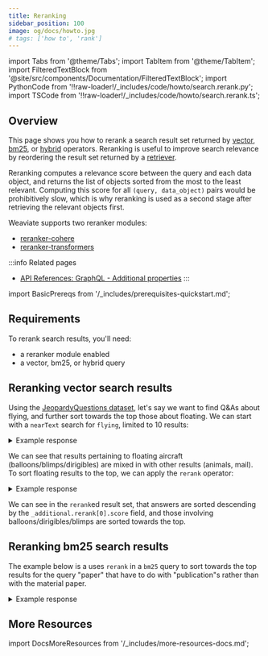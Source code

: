 ```yaml
---
title: Reranking
sidebar_position: 100
image: og/docs/howto.jpg
# tags: ['how to', 'rank']
---
```


import Tabs from '@theme/Tabs';
import TabItem from '@theme/TabItem';
import FilteredTextBlock from '@site/src/components/Documentation/FilteredTextBlock';
import PythonCode from '!!raw-loader!/_includes/code/howto/search.rerank.py';
import TSCode from '!!raw-loader!/_includes/code/howto/search.rerank.ts';

## Overview

This page shows you how to rerank a search result set returned by [vector](similarity.md), [bm25](bm25.md), or [hybrid](hybrid.md) operators. Reranking is useful to improve search relevance by reordering the result set returned by a [retriever](../modules/retriever-vectorizer-modules/index.md).

Reranking computes a relevance score between the query and each data object, and returns the list of objects sorted from the most to the least relevant. Computing this score for all `(query, data_object)` pairs would be prohibitively slow, which is why reranking is used as a second stage after retrieving the relevant objects first.

Weaviate supports two reranker modules:
* [reranker-cohere](../modules/retriever-vectorizer-modules/reranker-cohere.md)
* [reranker-transformers](../modules/retriever-vectorizer-modules/reranker-transformers.md)

:::info Related pages
- [API References: GraphQL - Additional properties](../api/graphql/additional-properties.md#rerank)
:::

import BasicPrereqs from '/_includes/prerequisites-quickstart.md';

<BasicPrereqs />


## Requirements

To rerank search results, you'll need:
* a reranker module enabled
* a vector, bm25, or hybrid query
 

## Reranking vector search results

Using the [JeopardyQuestions dataset](../quickstart/index.md), let's say we want to find Q&As about flying, and further sort towards the top those about floating. We can start with a `nearText` search for `flying`, limited to 10 results:

<Tabs groupId="languages">
  <TabItem value="py" label="Python">
    <FilteredTextBlock
      text={PythonCode}
      startMarker="# START nearText Python"
      endMarker="# END nearText Python"
      language="py"
    />
  </TabItem>

  <TabItem value="js" label="JavaScript/TypeScript">
    <FilteredTextBlock
      text={TSCode}
      startMarker="// START nearText"
      endMarker="// END nearText"
      language="ts"
    />
  </TabItem>

  <TabItem value="graphql" label="GraphQL">
    <FilteredTextBlock
      text={PythonCode}
      startMarker="# START nearText GraphQL"
      endMarker="# END nearText GraphQL"
      language="graphql"
    />
  </TabItem>
</Tabs>

<details>
  <summary>Example response</summary>

The response should look like this:

  <FilteredTextBlock
    text={PythonCode}
    startMarker="# START Expected nearText results"
    endMarker="# END Expected nearText results"
    language="json"
  />

</details>

We can see that results pertaining to floating aircraft (balloons/blimps/dirigibles) are mixed in with other results (animals, mail). To sort floating results to the top, we can apply the `rerank` operator:

<Tabs groupId="languages">
  <TabItem value="py" label="Python">
    <FilteredTextBlock
      text={PythonCode}
      startMarker="# START nearTextRerank Python"
      endMarker="# END nearTextRerank Python"
      language="py"
    />
  </TabItem>

  <TabItem value="js" label="JavaScript/TypeScript">
    <FilteredTextBlock
      text={TSCode}
      startMarker="// START RerankNearText"
      endMarker="// END RerankNearText"
      language="ts"
    />
  </TabItem>

  <TabItem value="graphql" label="GraphQL">
    <FilteredTextBlock
      text={PythonCode}
      startMarker="# START nearTextRerank GraphQL"
      endMarker="# END nearTextRerank GraphQL"
      language="graphql"
    />
  </TabItem>
</Tabs>

<details>
  <summary>Example response</summary>

The response should look like this:

  <FilteredTextBlock
    text={PythonCode}
    startMarker="# START Expected nearTextRerank results"
    endMarker="# END Expected nearTextRerank results"
    language="json"
  />

</details>

We can see in the `rerank`ed result set, that answers are sorted descending by the `_additional.rerank[0].score` field, and those involving balloons/dirigibles/blimps are sorted towards the top.


## Reranking bm25 search results

The example below is a uses `rerank` in a `bm25` query to sort towards the top results for the query "paper" that have to do with "publication"s rather than with the material paper.

<Tabs groupId="languages">
  <TabItem value="py" label="Python">
    <FilteredTextBlock
      text={PythonCode}
      startMarker="# START bm25Rerank Python"
      endMarker="# END bm25Rerank Python"
      language="py"
    />
  </TabItem>

  <TabItem value="js" label="JavaScript/TypeScript">
    <FilteredTextBlock
      text={TSCode}
      startMarker="// START bm25Rerank"
      endMarker="// END bm25Rerank"
      language="ts"
    />
  </TabItem>

  <TabItem value="graphql" label="GraphQL">
    <FilteredTextBlock
      text={PythonCode}
      startMarker="# START bm25Rerank GraphQL"
      endMarker="# END bm25Rerank GraphQL"
      language="graphql"
    />
  </TabItem>
</Tabs>

<details>
  <summary>Example response</summary>

The response should look like this:

  <FilteredTextBlock
    text={PythonCode}
    startMarker="# START Expected bm25Rerank results"
    endMarker="# END Expected bm25Rerank results"
    language="json"
  />

</details>


## More Resources

import DocsMoreResources from '/_includes/more-resources-docs.md';

<DocsMoreResources />
